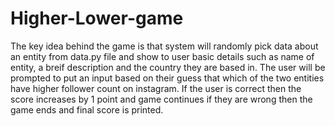 # Higher-Lower-game

The key idea behind the game is that system will randomly pick data about an entity from data.py file and show to user basic details such as name of entity, a breif description and the country they are based in.
The user will be prompted to put an input based on their guess that which of the two entities have higher follower count on instagram. 
If the user is correct then the score increases by 1 point and game continues if they are wrong then the game ends and final score is printed.
